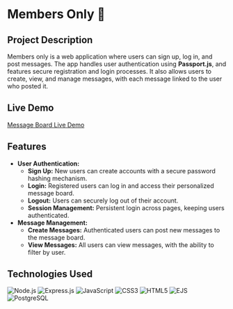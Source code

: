 # Members Only 💬

## Project Description
Members only is a web application where users can sign up, log in, and post messages. The app handles user authentication using **Passport.js**, and features secure registration and login processes. It also allows users to create, view, and manage messages, with each message linked to the user who posted it.

## Live Demo
[Message Board Live Demo](https://members-only-production-930c.up.railway.app/login)

## Features
- **User Authentication:**
  - **Sign Up:** New users can create accounts with a secure password hashing mechanism.
  - **Login:** Registered users can log in and access their personalized message board.
  - **Logout:** Users can securely log out of their account.
  - **Session Management:** Persistent login across pages, keeping users authenticated.
- **Message Management:**
  - **Create Messages:** Authenticated users can post new messages to the message board.
  - **View Messages:** All users can view messages, with the ability to filter by user.
  
## Technologies Used
![Node.js](https://img.shields.io/badge/Node.js-339933?style=for-the-badge&logo=node.js&logoColor=white)
![Express.js](https://img.shields.io/badge/Express.js-000000?style=for-the-badge&logo=express&logoColor=white)
![JavaScript](https://img.shields.io/badge/JavaScript-F7DF1E?style=for-the-badge&logo=javascript&logoColor=black)
![CSS3](https://img.shields.io/badge/CSS3-1572B6?style=for-the-badge&logo=css3&logoColor=white)
![HTML5](https://img.shields.io/badge/HTML5-E34F26?style=for-the-badge&logo=html5&logoColor=white)
![EJS](https://img.shields.io/badge/EJS-000000?style=for-the-badge&logo=ejs&logoColor=white)
![PostgreSQL](https://img.shields.io/badge/PostgreSQL-336791?style=for-the-badge&logo=postgresql&logoColor=white)
